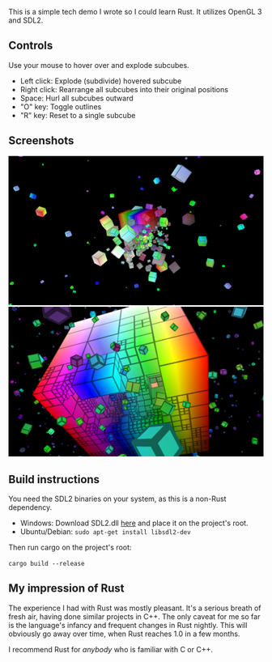 This is a simple tech demo I wrote so I could learn Rust.
It utilizes OpenGL 3 and SDL2.

## Controls

Use your mouse to hover over and explode subcubes.

* Left click: Explode (subdivide) hovered subcube
* Right click: Rearrange all subcubes into their original positions
* Space: Hurl all subcubes outward
* "O" key: Toggle outlines
* "R" key: Reset to a single subcube

## Screenshots

![Screenshot 1](screenshots/screenshot1.png)
![Screenshot 2](screenshots/screenshot2.png)

## Build instructions
You need the SDL2 binaries on your system, as this is a non-Rust dependency.

* Windows: Download SDL2.dll [here](https://www.libsdl.org/download-2.0.php) and place it on the project's root.
* Ubuntu/Debian: `sudo apt-get install libsdl2-dev`

Then run cargo on the project's root:

`cargo build --release`

## My impression of Rust

The experience I had with Rust was mostly pleasant.
It's a serious breath of fresh air, having done similar projects in C++.
The only caveat for me so far is the language's infancy and frequent changes
in Rust nightly. This will obviously go away over time, when Rust reaches 1.0 in
a few months.

I recommend Rust for _anybody_ who is familiar with C or C++.
